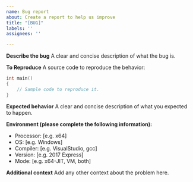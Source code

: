 ```yaml
---
name: Bug report
about: Create a report to help us improve
title: "[BUG]"
labels: ''
assignees: ''

---
```


**Describe the bug**
A clear and concise description of what the bug is.

**To Reproduce**
A source code to reproduce the behavior:

```c
int main()
{
    // Sample code to reproduce it.
}
```

**Expected behavior**
A clear and concise description of what you expected to happen.

**Environment (please complete the following information):**
 - Processor: [e.g. x64]
 - OS: [e.g. Windows]
 - Compiler: [e.g. VisualStudio, gcc]
 - Version: [e.g. 2017 Express]
 - Mode: [e.g. x64-JIT, VM, both]

**Additional context**
Add any other context about the problem here.
